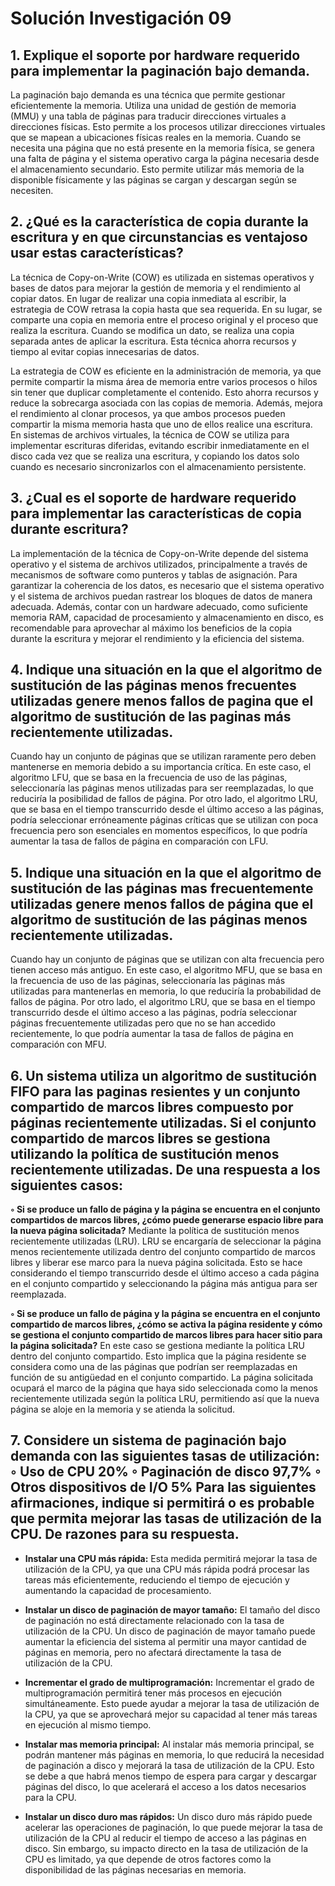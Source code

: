 # **Solución Investigación 09**

## **1. Explique el soporte por hardware requerido para implementar la paginación bajo demanda.**

La paginación bajo demanda es una técnica que permite gestionar eficientemente la memoria. Utiliza una unidad de gestión de memoria (MMU) y una tabla de páginas para traducir direcciones virtuales a direcciones físicas. Esto permite a los procesos utilizar direcciones virtuales que se mapean a ubicaciones físicas reales en la memoria. Cuando se necesita una página que no está presente en la memoria física, se genera una falta de página y el sistema operativo carga la página necesaria desde el almacenamiento secundario. Esto permite utilizar más memoria de la disponible físicamente y las páginas se cargan y descargan según se necesiten.

## **2. ¿Qué es la característica de copia durante la escritura y en que circunstancias es ventajoso usar estas características?**

La técnica de Copy-on-Write (COW) es utilizada en sistemas operativos y bases de datos para mejorar la gestión de memoria y el rendimiento al copiar datos. En lugar de realizar una copia inmediata al escribir, la estrategia de COW retrasa la copia hasta que sea requerida. En su lugar, se comparte una copia en memoria entre el proceso original y el proceso que realiza la escritura. Cuando se modifica un dato, se realiza una copia separada antes de aplicar la escritura. Esta técnica ahorra recursos y tiempo al evitar copias innecesarias de datos.

La estrategia de COW es eficiente en la administración de memoria, ya que permite compartir la misma área de memoria entre varios procesos o hilos sin tener que duplicar completamente el contenido. Esto ahorra recursos y reduce la sobrecarga asociada con las copias de memoria. Además, mejora el rendimiento al clonar procesos, ya que ambos procesos pueden compartir la misma memoria hasta que uno de ellos realice una escritura. En sistemas de archivos virtuales, la técnica de COW se utiliza para implementar escrituras diferidas, evitando escribir inmediatamente en el disco cada vez que se realiza una escritura, y copiando los datos solo cuando es necesario sincronizarlos con el almacenamiento persistente.

## **3. ¿Cual es el soporte de hardware requerido para implementar las características de copia durante escritura?**

La implementación de la técnica de Copy-on-Write depende del sistema operativo y el sistema de archivos utilizados, principalmente a través de mecanismos de software como punteros y tablas de asignación. Para garantizar la coherencia de los datos, es necesario que el sistema operativo y el sistema de archivos puedan rastrear los bloques de datos de manera adecuada. Además, contar con un hardware adecuado, como suficiente memoria RAM, capacidad de procesamiento y almacenamiento en disco, es recomendable para aprovechar al máximo los beneficios de la copia durante la escritura y mejorar el rendimiento y la eficiencia del sistema.

## **4. Indique una situación en la que el algoritmo de sustitución de las páginas menos frecuentes utilizadas genere menos fallos de pagina que el algoritmo de sustitución de las paginas más recientemente utilizadas.**

Cuando hay un conjunto de páginas que se utilizan raramente pero deben mantenerse en memoria debido a su importancia crítica. En este caso, el algoritmo LFU, que se basa en la frecuencia de uso de las páginas, seleccionaría las páginas menos utilizadas para ser reemplazadas, lo que reduciría la posibilidad de fallos de página. Por otro lado, el algoritmo LRU, que se basa en el tiempo transcurrido desde el último acceso a las páginas, podría seleccionar erróneamente páginas críticas que se utilizan con poca frecuencia pero son esenciales en momentos específicos, lo que podría aumentar la tasa de fallos de página en comparación con LFU.

## **5. Indique una situación  en la que el algoritmo de sustitución de las páginas mas frecuentemente utilizadas genere menos fallos de página que el algoritmo de sustitución de las páginas menos recientemente utilizadas.**

Cuando hay un conjunto de páginas que se utilizan con alta frecuencia pero tienen acceso más antiguo. En este caso, el algoritmo MFU, que se basa en la frecuencia de uso de las páginas, seleccionaría las páginas más utilizadas para mantenerlas en memoria, lo que reduciría la probabilidad de fallos de página. Por otro lado, el algoritmo LRU, que se basa en el tiempo transcurrido desde el último acceso a las páginas, podría seleccionar páginas frecuentemente utilizadas pero que no se han accedido recientemente, lo que podría aumentar la tasa de fallos de página en comparación con MFU.

## **6. Un sistema utiliza un algoritmo de sustitución FIFO para las paginas resientes y un conjunto compartido de marcos libres compuesto por páginas recientemente utilizadas. Si el conjunto compartido de marcos libres se gestiona utilizando la política de sustitución menos recientemente utilizadas. De una respuesta a los siguientes casos:**

**◦ Si se produce un fallo de página y la página se encuentra en el conjunto compartidos de marcos libres, ¿cómo puede generarse espacio libre para la nueva página solicitada?**
Mediante la política de sustitución menos recientemente utilizadas (LRU). LRU se encargaría de seleccionar la página menos recientemente utilizada dentro del conjunto compartido de marcos libres y liberar ese marco para la nueva página solicitada. Esto se hace considerando el tiempo transcurrido desde el último acceso a cada página en el conjunto compartido y seleccionando la página más antigua para ser reemplazada.

**◦ Si se produce un fallo de página y la página se encuentra en el conjunto compartido de marcos libres, ¿cómo se activa la página residente y cómo se gestiona el conjunto compartido de marcos libres para hacer sitio para la página solicitada?**
En este caso se gestiona mediante la política LRU dentro del conjunto compartido. Esto implica que la página residente se considera como una de las páginas que podrían ser reemplazadas en función de su antigüedad en el conjunto compartido. La página solicitada ocupará el marco de la página que haya sido seleccionada como la menos recientemente utilizada según la política LRU, permitiendo así que la nueva página se aloje en la memoria y se atienda la solicitud.

## **7. Considere un sistema de paginación bajo demanda con las siguientes tasas de utilización: ◦ Uso de CPU                   20% ◦ Paginación de disco          97,7% ◦ Otros dispositivos de I/O    5% Para las siguientes afirmaciones, indique si permitirá o es probable que permita mejorar las tasas de utilización de la CPU. De razones para su respuesta.**

- **Instalar una CPU más rápida:** Esta medida permitirá mejorar la tasa de utilización de la CPU, ya que una CPU más rápida podrá procesar las tareas más eficientemente, reduciendo el tiempo de ejecución y aumentando la capacidad de procesamiento.

- **Instalar un disco de paginación de mayor tamaño:** El tamaño del disco de paginación no está directamente relacionado con la tasa de utilización de la CPU. Un disco de paginación de mayor tamaño puede aumentar la eficiencia del sistema al permitir una mayor cantidad de páginas en memoria, pero no afectará directamente la tasa de utilización de la CPU.

- **Incrementar el grado de multiprogramación:** Incrementar el grado de multiprogramación permitirá tener más procesos en ejecución simultáneamente. Esto puede ayudar a mejorar la tasa de utilización de la CPU, ya que se aprovechará mejor su capacidad al tener más tareas en ejecución al mismo tiempo.

- **Instalar mas memoria principal:** Al instalar más memoria principal, se podrán mantener más páginas en memoria, lo que reducirá la necesidad de paginación a disco y mejorará la tasa de utilización de la CPU. Esto se debe a que habrá menos tiempo de espera para cargar y descargar páginas del disco, lo que acelerará el acceso a los datos necesarios para la CPU.

- **Instalar un disco duro mas rápidos:** Un disco duro más rápido puede acelerar las operaciones de paginación, lo que puede mejorar la tasa de utilización de la CPU al reducir el tiempo de acceso a las páginas en disco. Sin embargo, su impacto directo en la tasa de utilización de la CPU es limitado, ya que depende de otros factores como la disponibilidad de las páginas necesarias en memoria.
